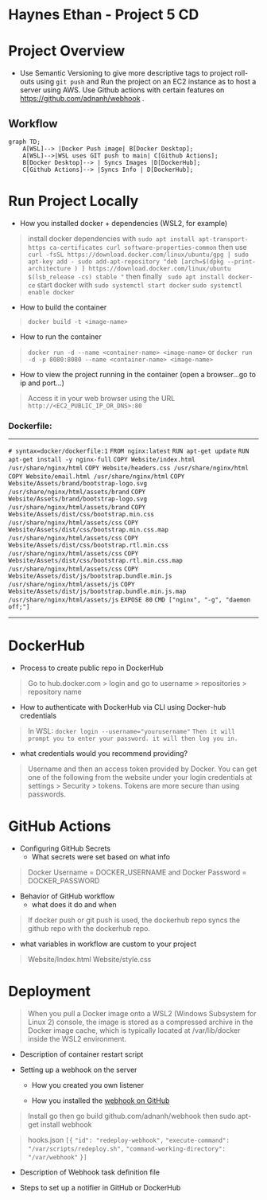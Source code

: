 <script src="https://cdn.jsdelivr.net/npm/mermaid/dist/mermaid.min.js"></script>

# Haynes Ethan - Project 5 CD

# Project Overview

- Use Semantic Versioning to give more descriptive tags to project roll-outs using `git push` and Run the project on an EC2 instance as to host a server using AWS. Use Github actions with certain features on https://github.com/adnanh/webhook . 

## Workflow 

```mermaid
graph TD;
    A[WSL]--> |Docker Push image| B[Docker Desktop];
    A[WSL]-->|WSL uses GIT push to main| C[Github Actions];
    B[Docker Desktop]--> | Syncs Images |D[DockerHub];
    C[Github Actions]--> |Syncs Info | D[DockerHub];

```


# Run Project Locally

- How you installed docker + dependencies (WSL2, for example)

> install docker dependencies with `sudo apt install apt-transport-https ca-certificates curl software-properties-common` 
then use 
`curl -fsSL https://download.docker.com/linux/ubuntu/gpg | sudo apt-key add -
sudo add-apt-repository "deb [arch=$(dpkg --print-architecture ) ] https://download.docker.com/linux/ubuntu $(lsb_release -cs) stable "`
then finally 
` sudo apt install docker-ce`
start docker with 
`sudo systemctl start docker`
`sudo systemctl enable docker`




- How to build the container

>`docker build -t <image-name>` 

- How to run the container

>`docker run -d --name <container-name> <image-name>`
or
`docker run -d -p 8080:8080 --name <container-name> <image-name>`

- How to view the project running in the container (open a browser...go to ip and port...)

> Access it in your web browser using the URL 
`http://<EC2_PUBLIC_IP_OR_DNS>:80`

### Dockerfile:
--------------------------------------------
`# syntax=docker/dockerfile:1`
`FROM nginx:latest`
`RUN apt-get update`
`RUN apt-get install -y nginx-full`
`COPY Website/index.html /usr/share/nginx/html`
`COPY Website/headers.css /usr/share/nginx/html`
`COPY Website/email.html /usr/share/nginx/html`
`COPY Website/Assets/brand/bootstrap-logo.svg /usr/share/nginx/html/assets/brand`
`COPY Website/Assets/brand/bootstrap-logo.svg /usr/share/nginx/html/assets/brand`
`COPY Website/Assets/dist/css/bootstrap.min.css /usr/share/nginx/html/assets/css`
`COPY Website/Assets/dist/css/bootstrap.min.css.map /usr/share/nginx/html/assets/css`
`COPY Website/Assets/dist/css/bootstrap.rtl.min.css /usr/share/nginx/html/assets/css`
`COPY Website/Assets/dist/css/bootstrap.rtl.min.css.map /usr/share/nginx/html/assets/css`
`COPY Website/Assets/dist/js/bootstrap.bundle.min.js /usr/share/nginx/html/assets/js`
`COPY Website/Assets/dist/js/bootstrap.bundle.min.js.map /usr/share/nginx/html/assets/js`
`EXPOSE 80`
`CMD ["nginx", "-g", "daemon off;"]`

----------------------------------------------

# DockerHub

- Process to create public repo in DockerHub

> Go to hub.docker.com > login and go to username > repositories > repository name

- How to authenticate with DockerHub via CLI using Docker-hub credentials

>In WSL: 
`docker login --username="yourusername"`
`Then it will prompt you to enter your password. it will then log you in.`

- what credentials would you recommend providing?

>Username and then an access token provided by Docker. You can get one of the following from the website under your login credentials at settings > Security > tokens.
>Tokens are more secure than using passwords.

# GitHub Actions

- Configuring GitHub Secrets
  - What secrets were set based on what info

> Docker Username = DOCKER_USERNAME
and 
Docker Password = DOCKER_PASSWORD

- Behavior of GitHub workflow
  - what does it do and when

> If docker push or git push is used, the dockerhub repo syncs the github repo with the dockerhub repo.

  - what variables in workflow are custom to your project

>Website/Index.html
Website/style.css

# Deployment

>When you pull a Docker image onto a WSL2 (Windows Subsystem for Linux 2) console, the image is stored as a compressed archive in the Docker image cache, which is typically located at /var/lib/docker inside the WSL2 environment.

- Description of container restart script

- Setting up a webhook on the server

  - How you created you own listener

  - How you installed the [webhook on GitHub](https://github.com/adnanh/webhook)
  
>Install go 
then 
 go build github.com/adnanh/webhook
then 
sudo apt-get install webhook

>hooks.json
`[{`
    `"id": "redeploy-webhook",`
    `"execute-command": "/var/scripts/redeploy.sh",`
    `"command-working-directory": "/var/webhook"`
`}]`

- Description of Webhook task definition file

- Steps to set up a notifier in GitHub or DockerHub


